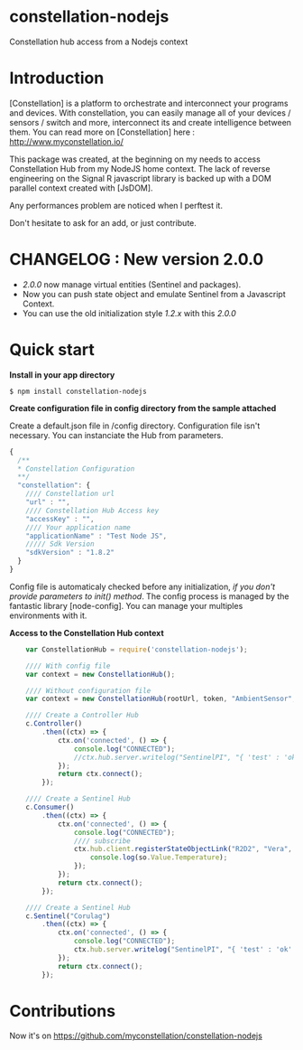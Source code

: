 # constellation-nodejs
Constellation hub access from a Nodejs context

# Introduction

[Constellation] is a platform to orchestrate and interconnect your programs and devices. With constellation, you can easily manage all of your devices / sensors / switch and more, interconnect its and create intelligence between them.
You can read more on [Constellation] here : http://www.myconstellation.io/

This package was created, at the beginning on my needs to access Constellation Hub from my NodeJS home context.
The lack of reverse engineering on the Signal R javascript library is backed up with a DOM parallel context created with [JsDOM].

Any performances problem are noticed when I perftest it.

Don't hesitate to ask for an add, or just contribute.

# CHANGELOG : New version 2.0.0
* *2.0.0* now manage virtual entities (Sentinel and packages).
* Now you can push state object and emulate Sentinel from a Javascript Context.
* You can use the old initialization style *1.2.x* with this *2.0.0*

# Quick start

**Install in your app directory**

```shell
$ npm install constellation-nodejs
```

**Create configuration file in config directory from the sample attached**

Create a default.json file in /config directory.
Configuration file isn't necessary. You can instanciate the Hub from parameters.

```js
{
  /**
  * Constellation Configuration
  **/
  "constellation": {
    //// Constellation url
    "url" : "",
    //// Constellation Hub Access key
    "accessKey" : "",
    //// Your application name
    "applicationName" : "Test Node JS",
    ///// Sdk Version
    "sdkVersion" : "1.8.2"
  }
}
```

Config file is automaticaly checked before any initialization, *if you don't provide parameters to init() method*.
The config process is managed by the fantastic library [node-config]. You can manage your multiples environments with it.

**Access to the Constellation Hub context**
```javascript
    var ConstellationHub = require('constellation-nodejs');

	//// With config file
	var context = new ConstellationHub();

	//// Without configuration file 
	var context = new ConstellationHub(rootUrl, token, "AmbientSensor", "1.8.2"); //// AmbientSensor represents the name of the application (package)

	//// Create a Controller Hub
	c.Controller()
		.then((ctx) => {
			ctx.on('connected', () => { 
				console.log("CONNECTED"); 
				//ctx.hub.server.writelog("SentinelPI", "{ 'test' : 'ok' } "); 
			});
			return ctx.connect();
		});

	//// Create a Sentinel Hub
	c.Consumer()
		.then((ctx) => {
			ctx.on('connected', () => { 
				console.log("CONNECTED"); 
				//// subscribe
				ctx.hub.client.registerStateObjectLink("R2D2", "Vera", "Flood Sensor (temperature)", "*", function (so) {
					console.log(so.Value.Temperature);
				});
			});
			return ctx.connect();
		});

	//// Create a Sentinel Hub
	c.Sentinel("Corulag")
		.then((ctx) => {
			ctx.on('connected', () => { 
				console.log("CONNECTED"); 
				ctx.hub.server.writelog("SentinelPI", "{ 'test' : 'ok' } "); 
			});
			return ctx.connect();
		});
```

# Contributions

Now it's on https://github.com/myconstellation/constellation-nodejs
